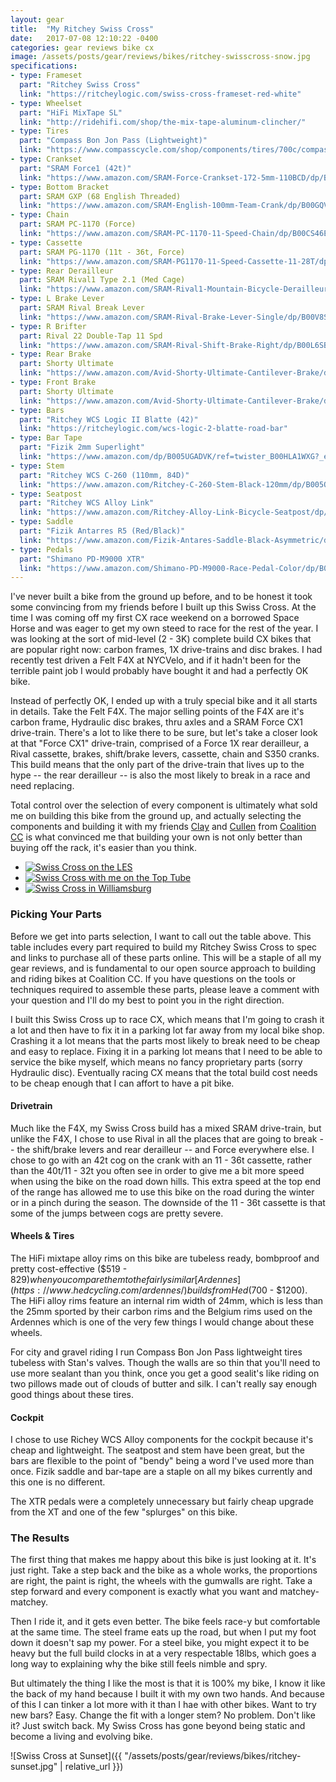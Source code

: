 ```yaml
---
layout: gear
title:  "My Ritchey Swiss Cross"
date:   2017-07-08 12:10:22 -0400
categories: gear reviews bike cx
image: /assets/posts/gear/reviews/bikes/ritchey-swisscross-snow.jpg
specifications:
- type: Frameset
  part: "Ritchey Swiss Cross"
  link: "https://ritcheylogic.com/swiss-cross-frameset-red-white"
- type: Wheelset
  part: "HiFi MixTape SL"
  link: "http://ridehifi.com/shop/the-mix-tape-aluminum-clincher/"
- type: Tires
  part: "Compass Bon Jon Pass (Lightweight)"
  link: "https://www.compasscycle.com/shop/components/tires/700c/compass-700cx35-bon-jon-pass/"
- type: Crankset
  part: "SRAM Force1 (42t)"
  link: "https://www.amazon.com/SRAM-Force-Crankset-172-5mm-110BCD/dp/B00JZIRYVG"
- type: Bottom Bracket
  part: SRAM GXP (68 English Threaded)
  link: "https://www.amazon.com/SRAM-English-100mm-Team-Crank/dp/B00GQV9WRE/ref=sr_1_2?ie=UTF8&qid=1499573849&sr=8-2&keywords=sram+gxp+bottom+bracket"
- type: Chain
  part: SRAM PC-1170 (Force)
  link: "https://www.amazon.com/SRAM-PC-1170-11-Speed-Chain/dp/B00CS46E7E/ref=sr_1_1?ie=UTF8&qid=1499573915&sr=8-1&keywords=SRAM+PC-1170"
- type: Cassette
  part: SRAM PG-1170 (11t - 36t, Force)
  link: "https://www.amazon.com/SRAM-PG1170-11-Speed-Cassette-11-28T/dp/B00CLCFS3Y/ref=sr_1_1?ie=UTF8&qid=1499573973&sr=8-1&keywords=SRAM+PG-1170"
- type: Rear Derailleur
  part: SRAM Rival1 Type 2.1 (Med Cage)
  link: "https://www.amazon.com/SRAM-Rival1-Mountain-Bicycle-Derailleur/dp/B00V8RZOI2/ref=sr_1_2?ie=UTF8&qid=1499574080&sr=8-2&keywords=sram%2Brival%2Brear%2Bderailleur&th=1&psc=1"
- type: L Brake Lever
  part: SRAM Rival Break Lever
  link: "https://www.amazon.com/SRAM-Rival-Brake-Lever-Single/dp/B00V8SLEIK/ref=sr_1_1?ie=UTF8&qid=1499574230&sr=8-1&keywords=sram+rival+brake+lever"
- type: R Brifter
  part: Rival 22 Double-Tap 11 Spd
  link: "https://www.amazon.com/SRAM-Rival-Shift-Brake-Right/dp/B00L6SBUW2/ref=pd_rhf_se_s_cp_1?_encoding=UTF8&pd_rd_i=B00L6SBUW2&pd_rd_r=JEHKTA0ZBPJDXPTJZ7MP&pd_rd_w=gBdrK&pd_rd_wg=Qy2MB&psc=1&refRID=JEHKTA0ZBPJDXPTJZ7MP"
- type: Rear Brake
  part: Shorty Ultimate
  link: "https://www.amazon.com/Avid-Shorty-Ultimate-Cantilever-Brake/dp/B003RLFQJO/ref=sr_1_1?s=sporting-goods&ie=UTF8&qid=1499574289&sr=1-1&keywords=shorty+ultimate"
- type: Front Brake
  part: Shorty Ultimate
  link: "https://www.amazon.com/Avid-Shorty-Ultimate-Cantilever-Brake/dp/B003RLFQJO/ref=sr_1_1?s=sporting-goods&ie=UTF8&qid=1499574289&sr=1-1&keywords=shorty+ultimate://www.amazon.com/Avid-Shorty-Ultimate-Front-Cantilever/dp/B003RLE0OQ/ref=sr_1_2?s=sporting-goods&ie=UTF8&qid=1499574289&sr=1-2&keywords=shorty+ultimate"
- type: Bars
  part: "Ritchey WCS Logic II Blatte (42)"
  link: "https://ritcheylogic.com/wcs-logic-2-blatte-road-bar"
- type: Bar Tape
  part: "Fizik 2mm Superlight"
  link: "https://www.amazon.com/dp/B005UGADVK/ref=twister_B00HLA1WXG?_encoding=UTF8&psc=1"
- type: Stem
  part: "Ritchey WCS C-260 (110mm, 84D)"
  link: "https://www.amazon.com/Ritchey-C-260-Stem-Black-120mm/dp/B005QSX3C8/ref=sr_1_1?ie=UTF8&qid=1499573375&sr=8-1&keywords=wcs%2Bc260&th=1&psc=1"
- type: Seatpost
  part: "Ritchey WCS Alloy Link"
  link: "https://www.amazon.com/Ritchey-Alloy-Link-Bicycle-Seatpost/dp/B00G9K8XAY/ref=sr_1_1?ie=UTF8&qid=1499574433&sr=8-1&keywords=ritchey+wcs+alloy+seatpost"
- type: Saddle
  part: "Fizik Antarres R5 (Red/Black)"
  link: "https://www.amazon.com/Fizik-Antares-Saddle-Black-Asymmetric/dp/B00OZW7UZM/ref=sr_1_1?ie=UTF8&qid=1499574476&sr=8-1&keywords=fizik+antares+r5"
- type: Pedals
  part: "Shimano PD-M9000 XTR"
  link: "https://www.amazon.com/Shimano-PD-M9000-Race-Pedal-Color/dp/B00O66MSKE/ref=sr_1_1?ie=UTF8&qid=1499574534&sr=8-1&keywords=shimano+xtr+pedals"
---
```


I've never built a bike from the ground up before, and to be honest it took some convincing from my friends before I built up this Swiss Cross. At the time I was coming off my first CX race weekend on a borrowed Space Horse and was eager to get my own steed to race for the rest of the year. I was looking at the sort of mid-level (2 - 3K) complete build CX bikes that are popular right now: carbon frames, 1X drive-trains and disc brakes. I had recently test driven a Felt F4X at NYCVelo, and if it hadn't been for the terrible paint job I would probably have bought it and had a perfectly OK bike.

Instead of perfectly OK, I ended up with a truly special bike and it all starts in details. Take the Felt F4X. The major selling points of the F4X are it's carbon frame, Hydraulic disc brakes, thru axles and a SRAM Force CX1 drive-train. There's a lot to like there to be sure, but let's take a closer look at that "Force CX1" drive-train, comprised of a Force 1X rear derailleur, a Rival cassette, brakes, shift/brake levers, cassette, chain and S350 cranks. This build means that the only part of the drive-train that lives up to the hype -- the rear derailleur -- is also the most likely to break in a race and need replacing.

Total control over the selection of every component is ultimately what sold me on building this bike from the ground up, and actually selecting the components and building it with my friends [Clay](https://instagram.com/clayparkerjones) and [Cullen](https://instagram.com/cullenmacdonald) from [Coalition CC](https://instagram.com/coalitioncyclingclub) is what convinced me that building your own is not only better than buying off the rack, it's easier than you think.

<ul class="images">
<li><a target="_blank" href="{{ "/assets/posts/gear/reviews/bikes/ritchey-graffiti.jpg" | relative_url }}"><img alt="Swiss Cross on the LES" src="{{ "/assets/posts/gear/reviews/bikes/ritchey-graffiti.jpg" | relative_url }}" /></a></li>
<li><a target="_blank" href="{{ "/assets/posts/gear/reviews/bikes/ritchey-top-tube.jpg" | relative_url }}"><img alt="Swiss Cross with me on the Top Tube" src="{{ "/assets/posts/gear/reviews/bikes/ritchey-top-tube.jpg" | relative_url }}" /></a></li>
<li><a target="_blank" href="{{ "/assets/posts/gear/reviews/bikes/ritchey-wberg.jpg" | relative_url }}"><img alt="Swiss Cross in Williamsburg" src="{{ "/assets/posts/gear/reviews/bikes/ritchey-wberg.jpg" | relative_url }}" /></a></li>
</ul>

### Picking Your Parts

Before we get into parts selection, I want to call out the table above. This table includes every part required to build my Ritchey Swiss Cross to spec and links to purchase all of these parts online. This will be a staple of all my gear reviews, and is fundamental to our open source approach to building and riding bikes at Coalition CC. If you have questions on the tools or techniques required to assemble these parts, please leave a comment with your question and I'll do my best to point you in the right direction.

I built this Swiss Cross up to race CX, which means that I'm going to crash it a lot and then have to fix it in a parking lot far away from my local bike shop. Crashing it a lot means that the parts most likely to break need to be cheap and easy to replace. Fixing it in a parking lot means that I need to be able to service the bike myself, which means no fancy proprietary parts (sorry Hydraulic disc). Eventually racing CX means that the total build cost needs to be cheap enough that I can affort to have a pit bike.

#### Drivetrain

Much like the F4X, my Swiss Cross build has a mixed SRAM drive-train, but unlike the F4X, I chose to use Rival in all the places that are going to break -- the shift/brake levers and rear derailleur -- and Force everywhere else. I chose to go with an 42t cog on the crank with an 11 - 36t cassette, rather than the 40t/11 - 32t you often see in order to give me a bit more speed when using the bike on the road down hills. This extra speed at the top end of the range has allowed me to use this bike on the road during the winter or in a pinch during the season. The downside of the 11 - 36t cassette is that some of the jumps between cogs are pretty severe.

#### Wheels & Tires

The HiFi mixtape alloy rims on this bike are tubeless ready, bombproof and pretty cost-effective ($519 - $829) when you compare them to the fairly similar [Ardennes](https://www.hedcycling.com/ardennes/) builds from Hed ($700 - $1200). The HiFi alloy rims feature an internal rim width of 24mm, which is less than the 25mm sported by their carbon rims and the Belgium rims used on the Ardennes which is one of the very few things I would change about these wheels.

For city and gravel riding I run Compass Bon Jon Pass lightweight tires tubeless with Stan's valves. Though the walls are so thin that you'll need to use more sealant than you think, once you get a good sealit's like riding on two pillows made out of clouds of butter and silk. I can't really say enough good things about these tires.

#### Cockpit

I chose to use Richey WCS Alloy components for the cockpit because it's cheap and lightweight. The seatpost and stem have been great, but the bars are flexible to the point of "bendy" being a word I've used more than once. Fizik saddle and bar-tape are a staple on all my bikes currently and this one is no different.

The XTR pedals were a completely unnecessary but fairly cheap upgrade from the XT and one of the few "splurges" on this bike.

### The Results

The first thing that makes me happy about this bike is just looking at it. It's just right. Take a step back and the bike as a whole works, the proportions are right, the paint is right, the wheels with the gumwalls are right. Take a step forward and every component is exactly what you want and matchey-matchey.

Then I ride it, and it gets even better. The bike feels race-y but comfortable at the same time. The steel frame eats up the road, but when I put my foot down it doesn't sap my power. For a steel bike, you might expect it to be heavy but the full build clocks in at a very respectable 18lbs, which goes a long way to explaining why the bike still feels nimble and spry.

But ultimately the thing I like the most is that it is 100% my bike, I know it like the back of my hand because I built it with my own two hands. And because of this I can tinker a lot more with it than I hae with other bikes. Want to try new bars? Easy. Change the fit with a longer stem? No problem. Don't like it? Just switch back. My Swiss Cross has gone beyond being static and become a living and evolving bike.

![Swiss Cross at Sunset]({{ "/assets/posts/gear/reviews/bikes/ritchey-sunset.jpg" | relative_url }})
